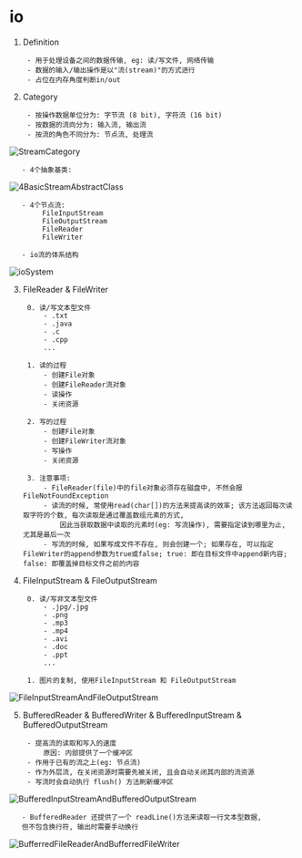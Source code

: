 # io


1. Definition

        - 用于处理设备之间的数据传输, eg: 读/写文件, 网络传输
        - 数据的输入/输出操作是以"流(stream)"的方式进行
        - 占位在内存角度判断in/out


2. Category

        - 按操作数据单位分为: 字节流 (8 bit), 字符流 (16 bit)
        - 按数据的流向分为: 输入流, 输出流
        - 按流的角色不同分为: 节点流, 处理流 
![StreamCategory](imagePool/StreamCategory.png)

       - 4个抽象基类: 
![4BasicStreamAbstractClass](imagePool/4BasicStreamAbstractClass.png)

       - 4个节点流:
            FileInputStream
            FileOutputStream
            FileReader
            FileWriter
            
       - io流的体系结构
![ioSystem](imagePool/ioSystem.png)


3. FileReader & FileWriter 
    
        0. 读/写文本型文件
            - .txt
            - .java
            - .c
            - .cpp
            ...

        1. 读的过程
            - 创建File对象
            - 创建FileReader流对象
            - 读操作
            - 关闭资源
            
        2. 写的过程
            - 创建File对象
            - 创建FileWriter流对象
            - 写操作
            - 关闭资源
            
        3. 注意事项:
            - FileReader(file)中的file对象必须存在磁盘中, 不然会报FileNotFoundException
            - 读流的时候, 常使用read(char[])的方法来提高读的效率; 该方法返回每次读取字符的个数, 每次读取是通过覆盖数组元素的方式,
                因此当获取数据中读取的元素时(eg: 写流操作), 需要指定读到哪里为止, 尤其是最后一次
            - 写流的时候, 如果写成文件不存在, 则会创建一个; 如果存在, 可以指定FileWriter的append参数为true或false; true: 即在目标文件中append新内容; false: 即覆盖掉目标文件之前的内容
            

4. FileInputStream & FileOutputStream 

        0. 读/写非文本型文件
            - .jpg/.jpg
            - .png
            - .mp3
            - .mp4
            - .avi
            - .doc
            - .ppt
            ...
            
        1. 图片的复制, 使用FileInputStream 和 FileOutputStream
![FileInputStreamAndFileOutputStream](imagePool/FileInputStreamAndFileOutputStream.png)



5. BufferedReader & BufferedWriter & BufferedInputStream & BufferedOutputStream

        - 提高流的读取和写入的速度
            原因: 内部提供了一个缓冲区
        - 作用于已有的流之上(eg: 节点流)
        - 作为外层流, 在关闭资源时需要先被关闭, 且会自动关闭其内部的流资源
        - 写流时会自动执行 flush() 方法刷新缓冲区
![BufferedInputStreamAndBufferedOutputStream](imagePool/BufferedInputStreamAndBufferedOutputStream.png)

       - BufferedReader 还提供了一个 readLine()方法来读取一行文本型数据,
       但不包含换行符, 输出时需要手动换行

![BufferredFileReaderAndBufferredFileWriter](imagePool/BufferredFileReaderAndBufferredFileWriter.png)
